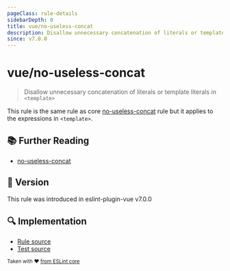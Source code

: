 ```yaml
---
pageClass: rule-details
sidebarDepth: 0
title: vue/no-useless-concat
description: Disallow unnecessary concatenation of literals or template literals in `<template>`
since: v7.0.0
---
```


# vue/no-useless-concat

> Disallow unnecessary concatenation of literals or template literals in `<template>`

This rule is the same rule as core [no-useless-concat] rule but it applies to the expressions in `<template>`.

## :books: Further Reading

- [no-useless-concat]

[no-useless-concat]: https://eslint.org/docs/rules/no-useless-concat

## :rocket: Version

This rule was introduced in eslint-plugin-vue v7.0.0

## :mag: Implementation

- [Rule source](https://github.com/vuejs/eslint-plugin-vue/blob/master/lib/rules/no-useless-concat.js)
- [Test source](https://github.com/vuejs/eslint-plugin-vue/blob/master/tests/lib/rules/no-useless-concat.js)

<sup>Taken with ❤️ [from ESLint core](https://eslint.org/docs/latest/rules/no-useless-concat)</sup>
